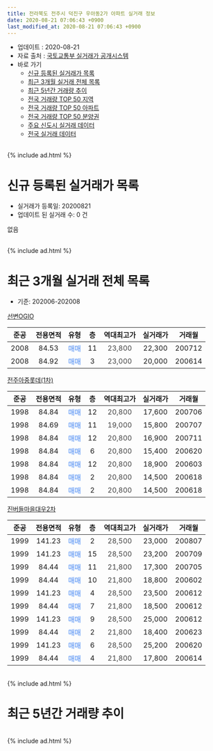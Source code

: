```yaml
---
title: 전라북도 전주시 덕진구 우아동2가 아파트 실거래 정보
date: 2020-08-21 07:06:43 +0900
last_modified_at: 2020-08-21 07:06:43 +0900
---
```


* 업데이트 : 2020-08-21
* 자료 출처 : [국토교통부 실거래가 공개시스템](http://rt.molit.go.kr)
* 바로 가기
    * [신규 등록된 실거래가 목록](#신규-등록된-실거래가-목록)
    * [최근 3개월 실거래 전체 목록](#최근-3개월-실거래-전체-목록)
    * [최근 5년간 거래량 추이](#최근-5년간-거래량-추이)
    * [전국 거래량 TOP 50 지역](https://inasie.github.io/apt-trade-info/최근-3개월-전국에서-가장-거래가-많이-발생한-지역)
    * [전국 거래량 TOP 50 아파트](https://inasie.github.io/apt-trade-info/최근-3개월-전국에서-가장-거래가-많이-발생한-아파트)
    * [전국 거래량 TOP 50 분양권](https://inasie.github.io/apt-trade-info/최근-3개월-전국에서-가장-거래가-많이-발생한-분양권)
    * [주요 신도시 실거래 데이터](https://inasie.github.io/apt-trade-info/주요-신도시)
    * [전국 실거래 데이터](https://inasie.github.io/apt-trade-info/전국)
<br>
{% include ad.html %}
<br>

# 신규 등록된 실거래가 목록
* 실거래가 등록일: 20200821
* 업데이트 된 실거래 수: 0 건

없음

<br>
{% include ad.html %}
<br>

# 최근 3개월 실거래 전체 목록
* 기준: 202006-202008


[선변OGIO](https://search.naver.com/search.naver?query=%EC%A0%84%EB%9D%BC%EB%B6%81%EB%8F%84+%EC%A0%84%EC%A3%BC%EC%8B%9C+%EB%8D%95%EC%A7%84%EA%B5%AC+%EC%9A%B0%EC%95%84%EB%8F%992%EA%B0%80+%EC%84%A0%EB%B3%80OGIO)

|준공|전용면적|유형|층|역대최고가|실거래가|거래월|
|:---:|:---:|:---:|:---:|:---:|:---:|:---:|
|2008|84.53|<span style="color:#4285f3">매매</span>|11|<span style="color:#444444">23,800</span>|22,300|200712|
|2008|84.92|<span style="color:#4285f3">매매</span>|3|<span style="color:#444444">23,000</span>|20,000|200614|

[전주아중롯데(1차)](https://search.naver.com/search.naver?query=%EC%A0%84%EB%9D%BC%EB%B6%81%EB%8F%84+%EC%A0%84%EC%A3%BC%EC%8B%9C+%EB%8D%95%EC%A7%84%EA%B5%AC+%EC%9A%B0%EC%95%84%EB%8F%992%EA%B0%80+%EC%A0%84%EC%A3%BC%EC%95%84%EC%A4%91%EB%A1%AF%EB%8D%B0%281%EC%B0%A8%29)

|준공|전용면적|유형|층|역대최고가|실거래가|거래월|
|:---:|:---:|:---:|:---:|:---:|:---:|:---:|
|1998|84.84|<span style="color:#4285f3">매매</span>|12|<span style="color:#444444">20,800</span>|17,600|200706|
|1998|84.69|<span style="color:#4285f3">매매</span>|11|<span style="color:#444444">19,000</span>|15,800|200707|
|1998|84.84|<span style="color:#4285f3">매매</span>|12|<span style="color:#444444">20,800</span>|16,900|200711|
|1998|84.84|<span style="color:#4285f3">매매</span>|6|<span style="color:#444444">20,800</span>|15,400|200620|
|1998|84.84|<span style="color:#4285f3">매매</span>|12|<span style="color:#444444">20,800</span>|18,900|200603|
|1998|84.84|<span style="color:#4285f3">매매</span>|2|<span style="color:#444444">20,800</span>|14,500|200618|
|1998|84.84|<span style="color:#4285f3">매매</span>|2|<span style="color:#444444">20,800</span>|14,500|200618|

[진버들마을대우2차](https://search.naver.com/search.naver?query=%EC%A0%84%EB%9D%BC%EB%B6%81%EB%8F%84+%EC%A0%84%EC%A3%BC%EC%8B%9C+%EB%8D%95%EC%A7%84%EA%B5%AC+%EC%9A%B0%EC%95%84%EB%8F%992%EA%B0%80+%EC%A7%84%EB%B2%84%EB%93%A4%EB%A7%88%EC%9D%84%EB%8C%80%EC%9A%B02%EC%B0%A8)

|준공|전용면적|유형|층|역대최고가|실거래가|거래월|
|:---:|:---:|:---:|:---:|:---:|:---:|:---:|
|1999|141.23|<span style="color:#4285f3">매매</span>|2|<span style="color:#444444">28,500</span>|23,000|200807|
|1999|141.23|<span style="color:#4285f3">매매</span>|15|<span style="color:#444444">28,500</span>|23,200|200709|
|1999|84.44|<span style="color:#4285f3">매매</span>|11|<span style="color:#444444">21,800</span>|17,300|200705|
|1999|84.44|<span style="color:#4285f3">매매</span>|10|<span style="color:#444444">21,800</span>|18,800|200602|
|1999|141.23|<span style="color:#4285f3">매매</span>|4|<span style="color:#444444">28,500</span>|23,500|200612|
|1999|84.44|<span style="color:#4285f3">매매</span>|7|<span style="color:#444444">21,800</span>|18,500|200612|
|1999|141.23|<span style="color:#4285f3">매매</span>|9|<span style="color:#444444">28,500</span>|25,000|200612|
|1999|84.44|<span style="color:#4285f3">매매</span>|2|<span style="color:#444444">21,800</span>|18,400|200623|
|1999|141.23|<span style="color:#4285f3">매매</span>|6|<span style="color:#444444">28,500</span>|25,200|200620|
|1999|84.44|<span style="color:#4285f3">매매</span>|4|<span style="color:#444444">21,800</span>|17,800|200614|


<br>
{% include ad.html %}
<br>

# 최근 5년간 거래량 추이


<div style="width:100%;">
    <canvas id="deal_progress" height="200"></canvas>
</div>

<script>
new Chart(document.getElementById("deal_progress"), {
    type: 'line',
    data: {
        labels: ['201508','201509','201510','201511','201512','201601','201602','201603','201604','201605','201606','201607','201608','201609','201610','201611','201612','201701','201702','201703','201704','201705','201706','201707','201708','201709','201710','201711','201712','201801','201802','201803','201804','201805','201806','201807','201808','201809','201810','201811','201812','201901','201902','201903','201904','201905','201906','201907','201908','201909','201910','201911','201912','202001','202002','202003','202004','202005','202006','202007','202008'],
        datasets: [{
            label: '매매',
            pointRadius: 1,
            data: [4, 3, 6, 6, 5, 5, 6, 7, 8, 9, 9, 5, 7, 6, 9, 5, 4, 5, 7, 5, 6, 8, 5, 4, 3, 7, 6, 3, 4, 7, 4, 8, 6, 9, 7, 5, 2, 5, 7, 6, 7, 5, 6, 6, 12, 6, 1, 7, 10, 6, 7, 3, 4, 9, 11, 8, 5, 8, 12, 6, 1],
            borderColor: "rgba(255, 201, 14, 1)",
            backgroundColor: "rgba(255, 201, 14, 0.5)",
            fill: false,
            lineTension: 0
        },{
            label: '전월세',
            pointRadius: 1,
            data: [0, 0, 0, 1, 0, 2, 1, 2, 1, 1, 4, 0, 1, 1, 1, 1, 1, 0, 1, 4, 0, 16, 2, 1, 0, 0, 0, 0, 1, 3, 3, 4, 1, 2, 3, 1, 0, 0, 2, 3, 1, 3, 4, 2, 1, 0, 0, 0, 0, 2, 0, 0, 3, 0, 0, 0, 0, 1, 0, 0, 0],
            borderColor: "rgba(0, 141, 185, 1)",
            backgroundColor: "rgba(0, 141, 185, 0.5)",
            fill: false,
            lineTension: 0
        }
        ]
    },
    options: {
        responsive: true,
        title: {
            display: false
        },
        tooltips: {
            mode: 'index',
            intersect: false
        },
        hover: {
            mode: 'nearest',
            intersect: true
        },
        scales: {
            xAxes: [{
                display: true,
                scaleLabel: {
                    display: true,
                    labelString: '년/월'
                }
            }],
            yAxes: [{
                display: true,
                ticks: {
                    suggestedMin: 0,
                },
                scaleLabel: {
                    display: true,
                    labelString: '실거래 수'
                }
            }]
        }
    }
});

</script>


<br>
{% include ad.html %}
<br>

